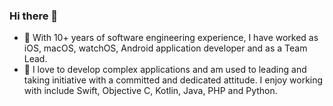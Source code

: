 ### Hi there 👋

<!--
**digitacs/digitacs** is a ✨ _special_ ✨ repository because its `README.md` (this file) appears on your GitHub profile.

Here are some ideas to get you started:

- 🔭 I’m currently working on ...
- 🌱 I’m currently learning ...
- 👯 I’m looking to collaborate on ...
- 🤔 I’m looking for help with ...
- 💬 Ask me about ...
- 📫 How to reach me: ...
- 😄 Pronouns: ...
- ⚡ Fun fact: ...
-->

- 🔭 With 10+ years of software engineering experience, I have worked as iOS, macOS, watchOS, Android application developer and as a Team Lead.
- 🌱 I love to develop complex applications and am used to leading and taking initiative with a committed and dedicated attitude. I enjoy working with include Swift, Objective C, Kotlin, Java, PHP and Python.
